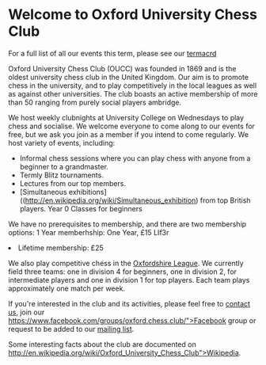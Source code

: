 ﻿# Welcome to Oxford University Chess Club

For a full list of all our events this term, please see our [termacrd](/termcard.html)

Oxford University Chess Club (OUCC) was founded in 1869 and is the oldest university chess club in the United Kingdom. Our aim is to promote chess in the university, and to play competitively in the local leagues as well as against other universities. The club boasts an active membership of more than 50 ranging from purely social players ambridge.

We host weekly clubnights at University College on Wednesdays to play chess and socialise. We welcome everyone to come along to our events for free, but we ask you join as a member if you intend to come regularly. We host variety of events, including:
- Informal chess sessions where you can play chess with anyone from a beginner to a grandmaster.
- Termly Blitz tournaments.
- Lectures from our top members.
- [Simultaneous exhibitions]((http://en.wikipedia.org/wiki/Simultaneous_exhibition) from top British players. Year
0 Classes for beginners

We have no prerequisites to membership, and there are two membership options:
1 Year memberhship: One Year, £15
LIf3r
	<li>Lifetime membership: £25</li>
</ul>
<p>We also play competitive chess in the <a href="http://www.oxfordfusion.com/oca/">Oxfordshire League</a>. We currently
	field three teams: one in division 4 for beginners, one in division 2, for intermediate players and one in division
	1 for top players. Each team plays approximately one match per week. </p>
<p> If you're interested in the club and its activities, please feel free to <a href="#contact">contact us</a>, join our
	<a href="
 
   https://www.facebook.com/groups/oxford.chess.club/">Facebook group</a> or request to be added to our <a
		href="#maillists">mailing list</a>. </p>
<p>Some interesting facts about the club are documented on <a href="

   http://en.wikipedia.org/wiki/Oxford_University_Chess_Club">Wikipedia</a>.</p>
</div>